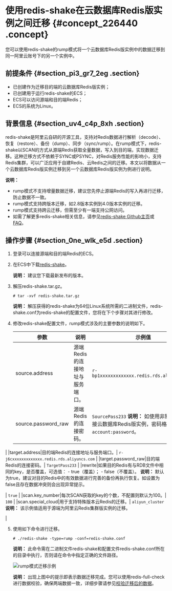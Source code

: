 # 使用redis-shake在云数据库Redis版实例之间迁移 {#concept_226440 .concept}

您可以使用redis-shake的rump模式将一个云数据库Redis版实例中的数据迁移到同一阿里云账号下的另一个实例中。

## 前提条件 {#section_pi3_gr7_2eg .section}

-   已创建作为迁移目的端的云数据库Redis版实例；
-   已创建用于运行redis-shake的ECS；
-   ECS可以访问源端和目的端Redis；
-   ECS的系统为Linux。

## 背景信息 {#section_uv4_c4p_8xh .section}

redis-shake是阿里云自研的开源工具，支持对Redis数据进行解析（decode）、恢复（restore）、备份（dump）、同步（sync/rump）。在rump模式下，redis-shake以SCAN的方式从源端Redis获取全量数据，写入到目的端，实现数据迁移。这种迁移方式不依赖于SYNC或PSYNC，对Redis服务性能的影响小，支持Redis集群，可以广泛应用于自建Redis、云Redis之间的迁移。本文以将数据从一个云数据库Redis版实例迁移到另一个云数据库Redis版实例为例进行说明。

**说明：** 

-   rump模式不支持增量数据迁移，建议您先停止源端Redis的写入再进行迁移，防止数据不一致。
-   rump模式支持跨版本迁移，如2.8版本实例到4.0版本实例的迁移。
-   rump模式支持跨云迁移，但需至少有一端支持公网访问。
-   如需了解更多redis-shake相关信息，请参见[redis-shake Github主页](https://github.com/aliyun/redis-shake)或[FAQ](https://github.com/alibaba/RedisShake/wiki/%E7%AC%AC%E4%B8%80%E6%AC%A1%E4%BD%BF%E7%94%A8%EF%BC%8C%E5%A6%82%E4%BD%95%E8%BF%9B%E8%A1%8C%E9%85%8D%E7%BD%AE%EF%BC%9F)。

## 操作步骤 {#section_0ne_wlk_e5d .section}

1.  登录可以连接源端和目的端Redis的ECS。
2.  在ECS中下载[redis-shake](https://github.com/alibaba/RedisShake/releases)。

    **说明：** 建议您下载最新发布的版本。

3.  解压redis-shake.tar.gz。

    ``` {#codeblock_os5_5t1_5yd}
    # tar -xvf redis-shake.tar.gz
    ```

    **说明：** 解压获得的redis-shake为64位Linux系统所需的二进制文件，redis-shake.conf为redis-shake的配置文件，您将在下个步骤对其进行修改。

4.  修改redis-shake配置文件，rump模式涉及的主要参数的说明如下。

    |参数|说明|示例值|
    |--|--|---|
    |source.address|源端Redis的连接地址与服务端口。| `r-bp1xxxxxxxxxxxxx.redis.rds.aliyuncs.com` |
    |source.password\_raw|源端Redis的连接密码。| `SourcePass233` **说明：** 如使用非默认账号连接云数据库Redis版实例，密码格式为`account:password`。

 |
    |target.address|目的端Redis的连接地址与服务端口。| `r-j6cxxxxxxxxxxxxx.redis.rds.aliyuncs.com` |
    |target.password\_raw|目的端Redis的连接密码。| `TargetPass233` |
    |rewrite|如果目的Redis有与RDB文件中相同的key，是否覆盖，可选值：     -   true（覆盖）；
    -   false（不覆盖）。
 **说明：** 默认为true，建议对目的Redis中的有效数据进行完善的备份再执行恢复。如设置为false且存在数据冲突则会出现异常提示。

 | `true` |
    |scan.key\_number|每次SCAN获取的key的个数，不配置则默认为100。| `100` |
    |scan.special\_cloud|用于支持特殊版本云Redis的迁移。| `aliyun_cluster` **说明：** 该示例值适用于源端为阿里云Redis集群版实例的迁移。

 |

5.  使用如下命令进行迁移。

    ``` {#codeblock_5iu_0n5_d0a}
    # ./redis-shake -type=rump -conf=redis-shake.conf
    ```

    **说明：** 此命令需在二进制文件redis-shake和配置文件redis-shake.conf所在的目录中执行，否则请在命令中指定正确的文件路径。

    ![](images/46084_zh-CN.png "rump模式迁移示例")

    **说明：** 出现上图中的提示即表示数据迁移完成。您可以使用redis-full-check进行数据校验，确保两端数据一致，详细步骤请参见[校验迁移后的数据](cn.zh-CN/用户指南/迁移数据/校验迁移后的数据.md#)。


